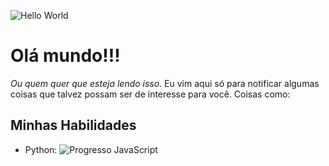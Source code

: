 ![Hello World](https://media.tenor.com/mGgWY8RkgYMAAAAC/hello-world.gif)
# Olá mundo!!!
_Ou quem quer que esteja lendo isso._
Eu vim aqui só para notificar algumas coisas que talvez possam ser de interesse para você. Coisas como:

## Minhas Habilidades
- Python: ![Progresso JavaScript](https://progress-bar.dev/66.7/ "Progresso JavaScript")
